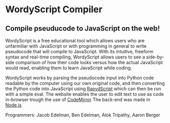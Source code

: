 WordyScript Compiler
=========

Compile pseuducode to JavaScript on the web!
-------------------------------

<p>WordyScript is a free educational tool which allows users who are unfarmiliar with JavaScript or with programming in general to write pseudocode that will compile to JavaScript.  With its intuitive, freeform syntax and real-time compiling, WordyScript allows users to see a side-by-side comparison of how their code looks versus how the actual JavaScript would read, enabling them to learn JavaScript while coding.</p>

<p>WordyScript works by parsing the pseudocode input into Python code readable by the computer using our own original code, and then converting the Python code into JavaScript using <a href=http://rapydscript.pyjeon.com/>RapydScript</a> which can then be run with a simple eval.  The website enables the user to edit text to use as code in-browser trough the use of <a href=http://codemirror.net/>CodeMirror</a> The back-end was made in <a href="nodejs.org">Node.js</a></p> 

Programmers:
Jacob Edelman, Ben Edelman, Alok Tripathy, Aaron Berger
